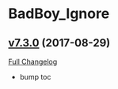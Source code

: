 # BadBoy_Ignore

## [v7.3.0](https://github.com/funkydude/BadBoy_Ignore/tree/v7.3.0) (2017-08-29)
[Full Changelog](https://github.com/funkydude/BadBoy_Ignore/compare/v7.2.0...v7.3.0)

- bump toc  
